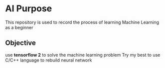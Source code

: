 # AI Purpose

This repository is used to record the process of learning Machine Learning as a beginner



## Objective

use **tensorflow 2** to solve the machine learning problem
Try my best to use C/C++ language to rebuild neural network 
